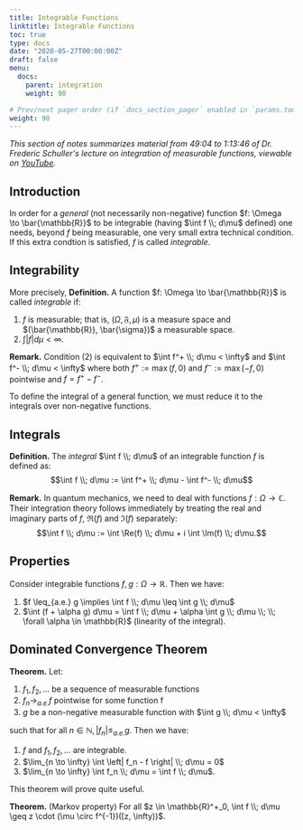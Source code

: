 ```yaml
---
title: Integrable Functions
linktitle: Integrable Functions
toc: true
type: docs
date: "2020-05-27T00:00:00Z"
draft: false
menu:
  docs:
    parent: integration
    weight: 90

# Prev/next pager order (if `docs_section_pager` enabled in `params.toml`)
weight: 90
---
```

*This section of notes summarizes material from 49:04 to 1:13:46 of Dr. Frederic Schuller's lecture on integration of measurable functions, viewable on [YouTube](https://youtu.be/ot253Lhx2_o?t=2944).*

## Introduction
In order for a *general* (not necessarily non-negative) function $f: \Omega \to \bar{\mathbb{R}}$ to be integrable (having $\int f \\; d\mu$ defined) one needs, beyond $f$ being measurable, one very small extra technical condition.  If this extra condtion is satisfied, $f$ is called *integrable*.

## Integrability
More precisely,
**Definition.** A function $f: \Omega \to \bar{\mathbb{R}}$ is called *integrable* if:
1. $f$ is measurable; that is, $(\Omega, \mathfrak{F}, \mu)$ is a measure space and $(\bar{\mathbb{R}}, \bar{\sigma})$ a measurable space.
2. $\int \left| {f} \right|  d\mu < \infty$.

**Remark.** Condition (2) is equivalent to $\int f^+ \\; d\mu < \infty$ and $\int f^- \\; d\mu < \infty$ where both $f^+ := \max(f, 0)$ and $f^- := \max(-f, 0)$ pointwise and $f = f^+ - f^-$.

To define the integral of a general function, we must reduce it to the integrals over non-negative functions.  

## Integrals
**Definition.** The *integral* $\int f \\; d\mu$ of an integrable function $f$ is defined as: 
$$\int f \\; d\mu := \int f^+ \\; d\mu - \int f^- \\; d\mu$$

**Remark.** In quantum mechanics, we need to deal with functions $f: \Omega \to \mathbb{C}$.  Their integration theory follows immediately by treating the real and imaginary parts of $f$, $\Re(f)$ and $\Im(f)$ separately:
$$\int f \\; d\mu := \int \Re(f) \\; d\mu + i \int \Im(f) \\; d\mu.$$

## Properties
Consider integrable functions $f, g : \Omega \to \mathbb{R}$.  Then we have:
1. $f \leq_{a.e.} g \implies \int f \\; d\mu \leq \int g \\; d\mu$
2. $\int (f + \alpha g) d\mu = \int f \\; d\mu + \alpha \int g \\; d\mu \\; \\; \forall \alpha \in \mathbb{R}$ (linearity of the integral).

## Dominated Convergence Theorem
**Theorem.** Let:
1. $f_1, f_2, \ldots$ be a sequence of measurable functions
2. $f_n \to_{a.e.} f$ pointwise for some function f
3. $g$ be a non-negative measurable function with $\int g \\; d\mu < \infty$ 

such that for all $n \in \mathbb{N}, \left|f_n \right| \leq_{a.e.} g$.  Then we have:
1. $f$ and $f_1, f_2, \ldots$ are integrable.
2. $\lim_{n \to \infty} \int \left| f_n - f \right| \\; d\mu = 0$
3. $\lim_{n \to \infty} \int f_n \\; d\mu = \int f \\; d\mu$.

This theorem will prove quite useful.

**Theorem.** (Markov property) For all $z \in \mathbb{R}^+_0, \int f \\; d\mu \geq z \cdot (\mu \circ f^{-1})([z, \infty))$.

